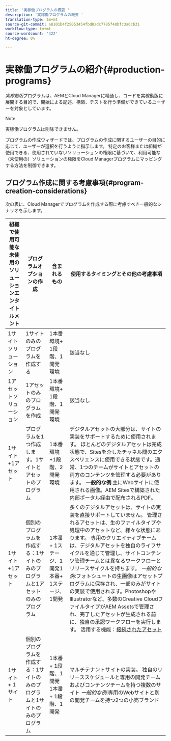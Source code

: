 ```yaml
---
title: '実稼働プログラムの概要 '
description: '実稼働プログラムの概要 '
translation-type: tm+mt
source-git-commit: a8101b4f25053454fbd0adc7785f40bfc3a6cb31
workflow-type: tm+mt
source-wordcount: '422'
ht-degree: 0%

---
```



# 実稼働プログラムの紹介{#production-programs}

*実稼動版*&#x200B;プログラムは、AEMとCloud Managerに精通し、コードを実稼動版に展開する目的で、開始による記述、構築、テストを行う準備ができているユーザーを対象としています。

>[!NOTE]
>実稼働プログラムは削除できません。

プログラムの作成ウィザードでは、プログラムの作成に関するユーザーの目的に応じて、ユーザーが選択を行うように指示します。 特定のお客様または組織が使用できる、使用されていないソリューションの権限に基づいて、利用可能な（未使用の）ソリューションの権限をCloud Managerプログラムにマッピングする方法を制御できます。

## プログラム作成に関する考慮事項{#program-creation-considerations}

次の表に、Cloud Managerでプログラムを作成する際に考慮すべき一般的なシナリオを示します。

| 組織で使用可能な未使用のソリューションエンタイトルメント | プログラムオプションの作成 | 含まれるもの | 使用するタイミングとその他の考慮事項 |
|--- |--- |--- |--- |
| 1サイトソリューション | 1サイトのみのプログラムを作成する | 1本番環境+ 1段階、1開発環境 | 該当なし |
| 1アセットソリューション | 1アセットのみのプログラムを作成 | 1本番環境+ 1段階、1開発環境 | 該当なし |
| 1サイト+1アセット | プログラムを1つ作成します。1サイトとアセットのプログラム | 1本番環境+1段階、2開発環境 | デジタルアセットの大部分は、サイトの実装をサポートするために使用されます。 ほとんどのデジタルアセットは完成状態で、Sitesを介したチャネル間のエクスペリエンスに使用できる状態です。通常、1つのチームがサイトとアセットの両方のコンテンツを管理する必要があります。 **一般的な例**:主にWebサイトに使用される画像。AEM Sitesで構築された内部ポータル経由で配布されるPDF。 |
| 1サイト+1アセット | 個別のプログラムを作成する：1サイトのみのプログラムと1アセットのみのプログラム | 1本番+ 1ステージ、1開発1本番+ 1ステージ、1開発 | 多くのデジタルアセットは、サイトの実装を直接サポートしていません。 管理されるアセットは、生のファイルタイプや処理中のアセットなど、様々な状態にあります。 専用のクリエイティブチームは、デジタルアセットを独自のライフサイクルを通じて管理し、サイトコンテンツ管理チームとは異なるワークフローとリリースサイクルを持ちます。 *一般的な例*:フォトシュートの生画像はアセットプログラムに保存され、一部のみがサイトの実装で使用されます。PhotoshopやIllustratorなど、多数のCreative CloudファイルタイプがAEM Assetsで管理され、完了したアセットが生成される前に、独自の承認ワークフローを実行します。 活用する機能：[接続されたアセット](https://experienceleague.adobe.com/docs/experience-manager-cloud-service/assets/admin/use-assets-across-connected-assets-instances.html?lang=en#overview-of-connected-assets) |
| 1サイト+ 1サイト | 個別のプログラムを作成する：1サイトのみのプログラムと1サイトのみのプログラム | 1本番+ 1段階、1開発<br>1本番+ 1段階、1開発 | マルチテナントサイトの実装。 独自のリリーススケジュールと専用の開発チームおよびコンテンツチームを持つ複数のサイト *一般的な例*:専用のWebサイトと別の開発チームを持つ2つの小売ブランド |


